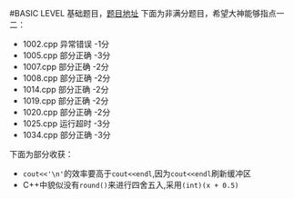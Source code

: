 #BASIC LEVEL
基础题目，[题目地址](https://www.patest.cn/contests/pat-b-practise)
下面为非满分题目，希望大神能够指点一二：

 - 1002.cpp  异常错误  -1分
 - 1005.cpp  部分正确  -3分
 - 1007.cpp  部分正确  -2分
 - 1008.cpp  部分正确  -2分
 - 1014.cpp  部分正确  -2分
 - 1019.cpp  部分正确  -2分
 - 1020.cpp  部分正确  -2分
 - 1025.cpp  运行超时  -3分
 - 1034.cpp  部分正确  -3分

下面为部分收获：
 - `cout<<'\n'`的效率要高于`cout<<endl`,因为`cout<<endl`刷新缓冲区
 - C++中貌似没有`round()`来进行四舍五入,采用`(int)(x + 0.5)`